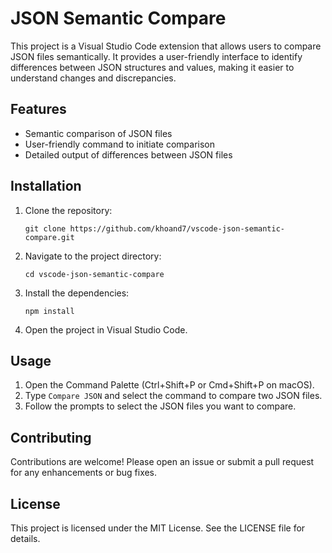 # JSON Semantic Compare

This project is a Visual Studio Code extension that allows users to compare JSON files semantically. It provides a user-friendly interface to identify differences between JSON structures and values, making it easier to understand changes and discrepancies.

## Features

- Semantic comparison of JSON files
- User-friendly command to initiate comparison
- Detailed output of differences between JSON files

## Installation

1. Clone the repository:
   ```
   git clone https://github.com/khoand7/vscode-json-semantic-compare.git
   ```

2. Navigate to the project directory:
   ```
   cd vscode-json-semantic-compare
   ```

3. Install the dependencies:
   ```
   npm install
   ```

4. Open the project in Visual Studio Code.

## Usage

1. Open the Command Palette (Ctrl+Shift+P or Cmd+Shift+P on macOS).
2. Type `Compare JSON` and select the command to compare two JSON files.
3. Follow the prompts to select the JSON files you want to compare.

## Contributing

Contributions are welcome! Please open an issue or submit a pull request for any enhancements or bug fixes.

## License

This project is licensed under the MIT License. See the LICENSE file for details.